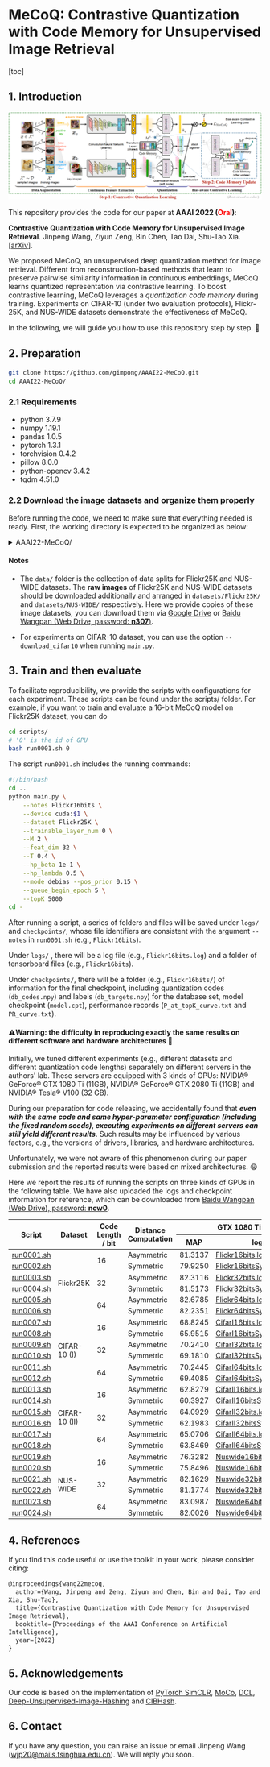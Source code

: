 # MeCoQ: Contrastive Quantization with Code Memory for Unsupervised Image Retrieval

[toc]

## 1. Introduction

![](figs/arc.png)

This repository provides the code for our paper at **AAAI 2022 (<font color='red'>Oral</font>)**:

**Contrastive Quantization with Code Memory for Unsupervised Image Retrieval**. Jinpeng Wang, Ziyun Zeng, Bin Chen, Tao Dai, Shu-Tao Xia. [[arXiv](https://arxiv.org/abs/2109.05205)].

We proposed MeCoQ, an unsupervised deep quantization method for image retrieval. Different from reconstruction-based methods that learn to preserve pairwise similarity information in continuous embeddings, MeCoQ learns quantized representation via contrastive learning. To boost contrastive learning, MeCoQ leverages a *quantization code memory* during training. Experiments on CIFAR-10 (under two evaluation protocols), Flickr-25K, and NUS-WIDE datasets demonstrate the effectiveness of MeCoQ.

In the following, we will guide you how to use this repository step by step. 🤗

## 2. Preparation

```bash
git clone https://github.com/gimpong/AAAI22-MeCoQ.git
cd AAAI22-MeCoQ/
```

### 2.1 Requirements

- python 3.7.9
- numpy 1.19.1
- pandas 1.0.5
- pytorch 1.3.1
- torchvision 0.4.2
- pillow 8.0.0
- python-opencv 3.4.2
- tqdm 4.51.0

### 2.2 Download the image datasets and organize them properly

Before running the code, we need to make sure that everything needed is ready. First, the working directory is expected to be organized as below:

<details><summary>AAAI22-MeCoQ/</summary>
<ul>
    <li>data/</li>
    <ul>
    	<li>Flickr25k/</li>
    	<ul>
    		<li>img.txt</li>
    		<li>targets.txt</li>
    	</ul>
    	<li>Nuswide/</li>
    	<ul>
    		<li>database.txt</li>
    		<li>test.txt</li>
    		<li>train.txt</li>
    	</ul>
    </ul>
    <li>datasets/</li>
    <ul>
    	<li>CIFAR-10/</li>
    	<ul>
    		<li>cifar-10-batches-py/</li>
    		<ul>
    			<li>batches.meta</li>
    			<li>data_batch_1</li>
    			<li>...</li>
    		</ul>
    	</ul>
    	<li>Flickr25K/</li>
    	<ul>
    		<li>mirflickr/</li>
    		<ul>
    			<li>im1.jpg</li>
    			<li>im2.jpg</li>
    			<li>...</li>
    		</ul>
    	</ul>
    	<li>NUS-WIDE/</li>
    	<ul>
    		<li>Flickr/</li>
    		<ul>
    			<li>actor/</li>
    			<ul>
    				<li>0001_2124494179.jpg</li>
    				<li>0002_174174086.jpg</li>
    				<li>...</li>
    			</ul>
    			<li>administrative_assistant/</li>
    			<ul>
    				<li>...</li>
    			</ul>
    			<li>...</li>
    		</ul>
    	</ul>
    </ul>
    <li>scripts/</li>
    <ul>
    	<li>run0001.sh</li>
    	<li>run0002.sh</li>
    	<li>...</li>
    </ul>
    <li>main.py</li>
    <li>engine.py</li>
    <li>data.py</li>
    <li>utils.py</li>
    <li>loss.py</li>
</ul>
</details>

#### Notes

- The `data/` folder is the collection of data splits for Flickr25K and NUS-WIDE datasets. The **raw images** of Flickr25K and NUS-WIDE datasets should be downloaded additionally and arranged in `datasets/Flickr25K/` and `datasets/NUS-WIDE/` respectively. Here we provide copies of these image datasets, you can download them via [Google Drive](https://drive.google.com/drive/folders/1lKMr3rFAmsDDWJKW5DU_WXiv7at04vPb?usp=sharing) or [Baidu Wangpan (Web Drive, password: **n307**)](https://pan.baidu.com/s/1tno2iBm_D3mZ661Bha8Vfw).

- For experiments on CIFAR-10 dataset, you can use the option `--download_cifar10` when running `main.py`.

## 3. Train and then evaluate

To facilitate reproducibility, we provide the scripts with configurations for each experiment. These scripts can be found under the scripts/ folder. For example, if you want to train and evaluate a 16-bit MeCoQ model on Flickr25K dataset, you can do

```bash
cd scripts/
# '0' is the id of GPU
bash run0001.sh 0
```

The script `run0001.sh` includes the running commands:

```bash
#!/bin/bash
cd ..
python main.py \
    --notes Flickr16bits \
    --device cuda:$1 \
    --dataset Flickr25K \
    --trainable_layer_num 0 \
    --M 2 \
    --feat_dim 32 \
    --T 0.4 \
    --hp_beta 1e-1 \
    --hp_lambda 0.5 \
    --mode debias --pos_prior 0.15 \
    --queue_begin_epoch 5 \
    --topK 5000
cd -
```

After running a script, a series of folders and files will be saved under `logs/` and `checkpoints/`, whose file identifiers are consistent with the argument `--notes` in `run0001.sh` (e.g., `Flickr16bits`). 

Under `logs/` , there will be a log file (e.g., `Flickr16bits.log`) and a folder of tensorboard files (e.g., `Flickr16bits`). 

Under `checkpoints/`, there will be a folder (e.g., `Flickr16bits/`) of information for the final checkpoint, including quantization codes (`db_codes.npy`) and labels (`db_targets.npy`) for the database set, model checkpoint (`model.cpt`), performance records (`P_at_topK_curve.txt` and `PR_curve.txt`).

#### ⚠️Warning: the difficulty in reproducing exactly the same results on different software and hardware architectures 🤔

Initially, we tuned different experiments (e.g., different datasets and different quantization code lengths) separately on different servers in the authors' lab. These servers are equipped with 3 kinds of GPUs: NVIDIA® GeForce® GTX 1080 Ti (11GB), NVIDIA® GeForce® GTX 2080 Ti (11GB) and NVIDIA® Tesla® V100 (32 GB). 

During our preparation for code releasing, we accidentally found that ***even with the same code and same hyper-parameter configuration (including the fixed random seeds), executing experiments on different servers can still yield different results***. Such results may be influenced by various factors, e.g., the versions of drivers, libraries, and hardware architectures. 

Unfortunately, we were not aware of this phenomenon during our paper submission and the reported results were based on mixed architectures. 😩

Here we report the results of running the scripts on three kinds of GPUs in the following table. We have also uploaded the logs and checkpoint information for reference, which can be downloaded from [Baidu Wangpan (Web Drive), password: **ncw0**](https://pan.baidu.com/s/16T8mlZM_XhYHzrZA22npGg).

<table class="tg">
<thead>
  <tr>
    <th class="tg-0lax" rowspan="2">Script</th>
    <th class="tg-0lax" rowspan="2">Dataset</th>
    <th class="tg-0lax" rowspan="2">Code Length / bit</th>
    <th class="tg-0lax" rowspan="2">Distance Computation</th>
    <th class="tg-0lax" colspan="2">GTX 1080 Ti</th>
    <th class="tg-0lax" colspan="2">GTX 2080 Ti</th>
    <th class="tg-0lax" colspan="2">V100</th>
  </tr>
  <tr>
    <th class="tg-0lax">MAP</th>
    <th class="tg-0lax">log</th>
    <th class="tg-0lax">MAP</th>
    <th class="tg-0lax">log</th>
    <th class="tg-0lax">MAP</th>
    <th class="tg-0lax">log</th>
  </tr>
</thead>
<tbody>
  <tr>
    <td class="tg-0lax"><a href="scripts/run0001.sh">run0001.sh</a></td>
    <td class="tg-0lax" rowspan="6">Flickr25K</td>
    <td class="tg-0lax" rowspan="2">16</td>
    <td class="tg-0lax">Asymmetric</td>
    <td class="tg-0lax">81.3137</td>
    <td class="tg-0lax"><a href="1080Ti_reference_logs/Flickr16bits.log">Flickr16bits.log</a></td>
    <td class="tg-0lax">81.2682</td>
    <td class="tg-0lax"><a href="2080Ti_reference_logs/Flickr16bits.log">Flickr16bits.log</a></td>
    <td class="tg-0lax">81.6233</td>
    <td class="tg-0lax"><a href="V100_reference_logs/Flickr16bits.log">Flickr16bits.log</a></td>
  </tr>
  <tr>
    <td class="tg-0lax"><a href="scripts/run0002.sh">run0002.sh</a></td>
    <td class="tg-0lax">Symmetric</td>
    <td class="tg-0lax">79.9250</td>
    <td class="tg-0lax"><a href="1080Ti_reference_logs/Flickr16bitsSymm.log">Flickr16bitsSymm.log</a></td>
    <td class="tg-0lax">80.0099</td>
    <td class="tg-0lax"><a href="2080Ti_reference_logs/Flickr16bitsSymm.log">Flickr16bitsSymm.log</a></td>
    <td class="tg-0lax">80.3065</td>
    <td class="tg-0lax"><a href="V100_reference_logs/Flickr16bitsSymm.log">Flickr16bitsSymm.log</a></td>
  </tr>
  <tr>
    <td class="tg-0lax"><a href="scripts/run0003.sh">run0003.sh</a></td>
    <td class="tg-0lax" rowspan="2">32</td>
    <td class="tg-0lax">Asymmetric</td>
    <td class="tg-0lax">82.3116</td>
    <td class="tg-0lax"><a href="1080Ti_reference_logs/Flickr32bits.log">Flickr32bits.log</a></td>
    <td class="tg-0lax">81.9112</td>
    <td class="tg-0lax"><a href="2080Ti_reference_logs/Flickr32bits.log">Flickr32bits.log</a></td>
    <td class="tg-0lax">81.0789</td>
    <td class="tg-0lax"><a href="V100_reference_logs/Flickr32bits.log">Flickr32bits.log</a></td>
  </tr>
  <tr>
    <td class="tg-0lax"><a href="scripts/run0004.sh">run0004.sh</a></td>
    <td class="tg-0lax">Symmetric</td>
    <td class="tg-0lax">81.5173</td>
    <td class="tg-0lax"><a href="1080Ti_reference_logs/Flickr32bitsSymm.log">Flickr32bitsSymm.log</a></td>
    <td class="tg-0lax">81.1909</td>
    <td class="tg-0lax"><a href="2080Ti_reference_logs/Flickr32bitsSymm.log">Flickr32bitsSymm.log</a></td>
    <td class="tg-0lax">80.4656</td>
    <td class="tg-0lax"><a href="V100_reference_logs/Flickr32bitsSymm.log">Flickr32bitsSymm.log</a></td>
  </tr>
  <tr>
    <td class="tg-0lax"><a href="scripts/run0005.sh">run0005.sh</a></td>
    <td class="tg-0lax" rowspan="2">64</td>
    <td class="tg-0lax">Asymmetric</td>
    <td class="tg-0lax">82.6785</td>
    <td class="tg-0lax"><a href="1080Ti_reference_logs/Flickr64bits.log">Flickr64bits.log</a></td>
    <td class="tg-0lax">81.7833</td>
    <td class="tg-0lax"><a href="2080Ti_reference_logs/Flickr64bits.log">Flickr64bits.log</a></td>
    <td class="tg-0lax">78.2403</td>
    <td class="tg-0lax"><a href="V100_reference_logs/Flickr64bits.log">Flickr64bits.log</a></td>
  </tr>
  <tr>
    <td class="tg-0lax"><a href="scripts/run0006.sh">run0006.sh</a></td>
    <td class="tg-0lax">Symmetric</td>
    <td class="tg-0lax">82.2351</td>
    <td class="tg-0lax"><a href="1080Ti_reference_logs/Flickr64bitsSymm.log">Flickr64bitsSymm.log</a></td>
    <td class="tg-0lax">81.2302</td>
    <td class="tg-0lax"><a href="2080Ti_reference_logs/Flickr64bitsSymm.log">Flickr64bitsSymm.log</a></td>
    <td class="tg-0lax">77.0577</td>
    <td class="tg-0lax"><a href="V100_reference_logs/Flickr64bitsSymm.log">Flickr64bitsSymm.log</a></td>
  </tr>
  <tr>
    <td class="tg-0lax"><a href="scripts/run0007.sh">run0007.sh</a></td>
    <td class="tg-0lax" rowspan="6">CIFAR-10 (I)</td>
    <td class="tg-0lax" rowspan="2">16</td>
    <td class="tg-0lax">Asymmetric</td>
    <td class="tg-0lax">68.8245</td>
    <td class="tg-0lax"><a href="1080Ti_reference_logs/CifarI16bits.log">CifarI16bits.log</a></td>
    <td class="tg-0lax">68.3206</td>
    <td class="tg-0lax"><a href="2080Ti_reference_logs/CifarI16bits.log">CifarI16bits.log</a></td>
    <td class="tg-0lax">69.0129</td>
    <td class="tg-0lax"><a href="V100_reference_logs/CifarI16bits.log">CifarI16bits.log</a></td>
  </tr>
  <tr>
    <td class="tg-0lax"><a href="scripts/run0008.sh">run0008.sh</a></td>
    <td class="tg-0lax">Symmetric</td>
    <td class="tg-0lax">65.9515</td>
    <td class="tg-0lax"><a href="1080Ti_reference_logs/CifarI16bitsSymm.log">CifarI16bitsSymm.log</a></td>
    <td class="tg-0lax">65.0148</td>
    <td class="tg-0lax"><a href="2080Ti_reference_logs/CifarI16bitsSymm.log">CifarI16bitsSymm.log</a></td>
    <td class="tg-0lax">66.1888</td>
    <td class="tg-0lax"><a href="V100_reference_logs/CifarI16bitsSymm.log">CifarI16bitsSymm.log</a></td>
  </tr>
  <tr>
    <td class="tg-0lax"><a href="scripts/run0009.sh">run0009.sh</a></td>
    <td class="tg-0lax" rowspan="2">32</td>
    <td class="tg-0lax">Asymmetric</td>
    <td class="tg-0lax">70.2410</td>
    <td class="tg-0lax"><a href="1080Ti_reference_logs/CifarI32bits.log">CifarI32bits.log</a></td>
    <td class="tg-0lax">69.9876</td>
    <td class="tg-0lax"><a href="2080Ti_reference_logs/CifarI32bits.log">CifarI32bits.log</a></td>
    <td class="tg-0lax">70.3119</td>
    <td class="tg-0lax"><a href="V100_reference_logs/CifarI32bits.log">CifarI32bits.log</a></td>
  </tr>
  <tr>
    <td class="tg-0lax"><a href="scripts/run0010.sh">run0010.sh</a></td>
    <td class="tg-0lax">Symmetric</td>
    <td class="tg-0lax">69.1810</td>
    <td class="tg-0lax"><a href="1080Ti_reference_logs/CifarI32bitsSymm.log">CifarI32bitsSymm.log</a></td>
    <td class="tg-0lax">68.7357</td>
    <td class="tg-0lax"><a href="2080Ti_reference_logs/CifarI32bitsSymm.log">CifarI32bitsSymm.log</a></td>
    <td class="tg-0lax">69.1754</td>
    <td class="tg-0lax"><a href="V100_reference_logs/CifarI32bitsSymm.log">CifarI32bitsSymm.log</a></td>
  </tr>
  <tr>
    <td class="tg-0lax"><a href="scripts/run0011.sh">run0011.sh</a></td>
    <td class="tg-0lax" rowspan="2">64</td>
    <td class="tg-0lax">Asymmetric</td>
    <td class="tg-0lax">70.2445</td>
    <td class="tg-0lax"><a href="1080Ti_reference_logs/CifarI64bits.log">CifarI64bits.log</a></td>
    <td class="tg-0lax">70.2884</td>
    <td class="tg-0lax"><a href="2080Ti_reference_logs/CifarI64bits.log">CifarI64bits.log</a></td>
    <td class="tg-0lax">70.2405</td>
    <td class="tg-0lax"><a href="V100_reference_logs/CifarI64bits.log">CifarI64bits.log</a></td>
  </tr>
  <tr>
    <td class="tg-0lax"><a href="scripts/run0012.sh">run0012.sh</a></td>
    <td class="tg-0lax">Symmetric</td>
    <td class="tg-0lax">69.4085</td>
    <td class="tg-0lax"><a href="1080Ti_reference_logs/CifarI64bitsSymm.log">CifarI64bitsSymm.log</a></td>
    <td class="tg-0lax">69.3631</td>
    <td class="tg-0lax"><a href="2080Ti_reference_logs/CifarI64bitsSymm.log">CifarI64bitsSymm.log</a></td>
    <td class="tg-0lax">69.3487</td>
    <td class="tg-0lax"><a href="V100_reference_logs/CifarI64bitsSymm.log">CifarI64bitsSymm.log</a></td>
  </tr>
  <tr>
    <td class="tg-0lax"><a href="scripts/run0013.sh">run0013.sh</a></td>
    <td class="tg-0lax" rowspan="6">CIFAR-10 (II)</td>
    <td class="tg-0lax" rowspan="2">16</td>
    <td class="tg-0lax">Asymmetric</td>
    <td class="tg-0lax">62.8279</td>
    <td class="tg-0lax"><a href="1080Ti_reference_logs/CifarII16bits.log">CifarII16bits.log</a></td>
    <td class="tg-0lax">61.8231</td>
    <td class="tg-0lax"><a href="2080Ti_reference_logs/CifarII16bits.log">CifarII16bits.log</a></td>
    <td class="tg-0lax">62.5369</td>
    <td class="tg-0lax"><a href="V100_reference_logs/CifarII16bits.log">CifarII16bits.log</a></td>
  </tr>
  <tr>
    <td class="tg-0lax"><a href="scripts/run0014.sh">run0014.sh</a></td>
    <td class="tg-0lax">Symmetric</td>
    <td class="tg-0lax">60.3927</td>
    <td class="tg-0lax"><a href="1080Ti_reference_logs/CifarII16bitsSymm.log">CifarII16bitsSymm.log</a></td>
    <td class="tg-0lax">59.5196</td>
    <td class="tg-0lax"><a href="2080Ti_reference_logs/CifarII16bitsSymm.log">CifarII16bitsSymm.log</a></td>
    <td class="tg-0lax">60.0741</td>
    <td class="tg-0lax"><a href="V100_reference_logs/CifarII16bitsSymm.log">CifarII16bitsSymm.log</a></td>
  </tr>
  <tr>
    <td class="tg-0lax"><a href="scripts/run0015.sh">run0015.sh</a></td>
    <td class="tg-0lax" rowspan="2">32</td>
    <td class="tg-0lax">Asymmetric</td>
    <td class="tg-0lax">64.0929</td>
    <td class="tg-0lax"><a href="1080Ti_reference_logs/CifarII32bits.log">CifarII32bits.log</a></td>
    <td class="tg-0lax">64.1100</td>
    <td class="tg-0lax"><a href="2080Ti_reference_logs/CifarII32bits.log">CifarII32bits.log</a></td>
    <td class="tg-0lax">63.1728</td>
    <td class="tg-0lax"><a href="V100_reference_logs/CifarII32bits.log">CifarII32bits.log</a></td>
  </tr>
  <tr>
    <td class="tg-0lax"><a href="scripts/run0016.sh">run0016.sh</a></td>
    <td class="tg-0lax">Symmetric</td>
    <td class="tg-0lax">62.1983</td>
    <td class="tg-0lax"><a href="1080Ti_reference_logs/CifarII32bitsSymm.log">CifarII32bitsSymm.log</a></td>
    <td class="tg-0lax">62.4287</td>
    <td class="tg-0lax"><a href="2080Ti_reference_logs/CifarII32bitsSymm.log">CifarII32bitsSymm.log</a></td>
    <td class="tg-0lax">61.4763</td>
    <td class="tg-0lax"><a href="V100_reference_logs/CifarII32bitsSymm.log">CifarII32bitsSymm.log</a></td>
  </tr>
  <tr>
    <td class="tg-0lax"><a href="scripts/run0017.sh">run0017.sh</a></td>
    <td class="tg-0lax" rowspan="2">64</td>
    <td class="tg-0lax">Asymmetric</td>
    <td class="tg-0lax">65.0706</td>
    <td class="tg-0lax"><a href="1080Ti_reference_logs/CifarII64bits.log">CifarII64bits.log</a></td>
    <td class="tg-0lax">63.8214</td>
    <td class="tg-0lax"><a href="2080Ti_reference_logs/CifarII64bits.log">CifarII64bits.log</a></td>
    <td class="tg-0lax">64.6805</td>
    <td class="tg-0lax"><a href="V100_reference_logs/CifarII64bits.log">CifarII64bits.log</a></td>
  </tr>
  <tr>
    <td class="tg-0lax"><a href="scripts/run0018.sh">run0018.sh</a></td>
    <td class="tg-0lax">Symmetric</td>
    <td class="tg-0lax">63.8469</td>
    <td class="tg-0lax"><a href="1080Ti_reference_logs/CifarII64bitsSymm.log">CifarII64bitsSymm.log</a></td>
    <td class="tg-0lax">62.8956</td>
    <td class="tg-0lax"><a href="2080Ti_reference_logs/CifarII64bitsSymm.log">CifarII64bitsSymm.log</a></td>
    <td class="tg-0lax">63.2863</td>
    <td class="tg-0lax"><a href="V100_reference_logs/CifarII64bitsSymm.log">CifarII64bitsSymm.log</a></td>
  </tr>
  <tr>
    <td class="tg-0lax"><a href="scripts/run0019.sh">run0019.sh</a></td>
    <td class="tg-0lax" rowspan="6">NUS-WIDE</td>
    <td class="tg-0lax" rowspan="2">16</td>
    <td class="tg-0lax">Asymmetric</td>
    <td class="tg-0lax">76.3282</td>
    <td class="tg-0lax"><a href="1080Ti_reference_logs/Nuswide16bits.log">Nuswide16bits.log</a></td>
    <td class="tg-0lax">78.1548</td>
    <td class="tg-0lax"><a href="2080Ti_reference_logs/Nuswide16bits.log">Nuswide16bits.log</a></td>
    <td class="tg-0lax">78.8492</td>
    <td class="tg-0lax"><a href="V100_reference_logs/Nuswide16bits.log">Nuswide16bits.log</a></td>
  </tr>
  <tr>
    <td class="tg-0lax"><a href="scripts/run0020.sh">run0020.sh</a></td>
    <td class="tg-0lax">Symmetric</td>
    <td class="tg-0lax">75.8496</td>
    <td class="tg-0lax"><a href="1080Ti_reference_logs/Nuswide16bitsSymm.log">Nuswide16bitsSymm.log</a></td>
    <td class="tg-0lax">77.0711</td>
    <td class="tg-0lax"><a href="2080Ti_reference_logs/Nuswide16bitsSymm.log">Nuswide16bitsSymm.log</a></td>
    <td class="tg-0lax">78.0642</td>
    <td class="tg-0lax"><a href="V100_reference_logs/Nuswide16bitsSymm.log">Nuswide16bitsSymm.log</a></td>
  </tr>
  <tr>
    <td class="tg-0lax"><a href="scripts/run0021.sh">run0021.sh</a></td>
    <td class="tg-0lax" rowspan="2">32</td>
    <td class="tg-0lax">Asymmetric</td>
    <td class="tg-0lax">82.1629</td>
    <td class="tg-0lax"><a href="1080Ti_reference_logs/Nuswide32bits.log">Nuswide32bits.log</a></td>
    <td class="tg-0lax">82.1288</td>
    <td class="tg-0lax"><a href="2080Ti_reference_logs/Nuswide32bits.log">Nuswide32bits.log</a></td>
    <td class="tg-0lax">82.3119</td>
    <td class="tg-0lax"><a href="V100_reference_logs/Nuswide32bits.log">Nuswide32bits.log</a></td>
  </tr>
  <tr>
    <td class="tg-0lax"><a href="scripts/run0022.sh">run0022.sh</a></td>
    <td class="tg-0lax">Symmetric</td>
    <td class="tg-0lax">81.1774</td>
    <td class="tg-0lax"><a href="1080Ti_reference_logs/Nuswide32bitsSymm.log">Nuswide32bitsSymm.log</a></td>
    <td class="tg-0lax">81.1331</td>
    <td class="tg-0lax"><a href="2080Ti_reference_logs/Nuswide32bitsSymm.log">Nuswide32bitsSymm.log</a></td>
    <td class="tg-0lax">81.2273</td>
    <td class="tg-0lax"><a href="V100_reference_logs/Nuswide32bitsSymm.log">Nuswide32bitsSymm.log</a></td>
  </tr>
  <tr>
    <td class="tg-0lax"><a href="scripts/run0023.sh">run0023.sh</a></td>
    <td class="tg-0lax" rowspan="2">64</td>
    <td class="tg-0lax">Asymmetric</td>
    <td class="tg-0lax">83.0987</td>
    <td class="tg-0lax"><a href="1080Ti_reference_logs/Nuswide64bits.log">Nuswide64bits.log</a></td>
    <td class="tg-0lax">83.0466</td>
    <td class="tg-0lax"><a href="2080Ti_reference_logs/Nuswide64bits.log">Nuswide64bits.log</a></td>
    <td class="tg-0lax">83.0686</td>
    <td class="tg-0lax"><a href="V100_reference_logs/Nuswide64bits.log">Nuswide64bits.log</a></td>
  </tr>
  <tr>
    <td class="tg-0lax"><a href="scripts/run0024.sh">run0024.sh</a></td>
    <td class="tg-0lax">Symmetric</td>
    <td class="tg-0lax">82.0026</td>
    <td class="tg-0lax"><a href="1080Ti_reference_logs/Nuswide64bitsSymm.log">Nuswide64bitsSymm.log</a></td>
    <td class="tg-0lax">82.2323</td>
    <td class="tg-0lax"><a href="2080Ti_reference_logs/Nuswide64bitsSymm.log">Nuswide64bitsSymm.log</a></td>
    <td class="tg-0lax">82.2421</td>
    <td class="tg-0lax"><a href="V100_reference_logs/Nuswide64bitsSymm.log">Nuswide64bitsSymm.log</a></td>
  </tr>
</tbody>
</table>


## 4. References

If you find this code useful or use the toolkit in your work, please consider citing:

```
@inproceedings{wang22mecoq,
  author={Wang, Jinpeng and Zeng, Ziyun and Chen, Bin and Dai, Tao and Xia, Shu-Tao},
  title={Contrastive Quantization with Code Memory for Unsupervised Image Retrieval},
  booktitle={Proceedings of the AAAI Conference on Artificial Intelligence},
  year={2022}
}
```

## 5. Acknowledgements

Our code is based on the implementation of [PyTorch SimCLR](https://github.com/sthalles/SimCLR), [MoCo](https://github.com/facebookresearch/moco), [DCL](https://github.com/chingyaoc/DCL), [Deep-Unsupervised-Image-Hashing](https://github.com/liyunqianggyn/Deep-Unsupervised-Image-Hashing) and [ CIBHash](https://github.com/qiuzx2/CIBHash).

## 6. Contact

If you have any question, you can raise an issue or email Jinpeng Wang (wjp20@mails.tsinghua.edu.cn). We will reply you soon.

 

 
